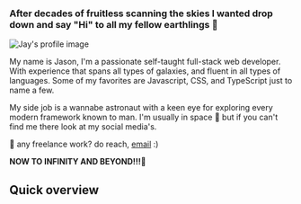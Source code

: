 ### After decades of fruitless scanning the skies I wanted drop down and say "Hi" to all my fellow earthlings 👋

![Jay's profile image](https://i.lensdump.com/i/TSQsgT.png)

My name is Jason, I'm a passionate self-taught full-stack web developer. With experience that spans all types of galaxies, and fluent in all types of languages. Some of my favorites are Javascript, CSS,  and TypeScript just to name a few. 

My side job is a wannabe astronaut with a keen eye for exploring every modern framework known to man. I'm usually in space 🔭 but if you can't find me there look at my social media's. 

💼 any freelance work? do reach, [email](mailto:cratercollision@gmail.com) :)

**NOW TO INFINITY AND BEYOND!!!🚀**

## Quick overview



<!--
**Jaysavvy/Jaysavvy** is a ✨ _special_ ✨ repository because its `README.md` (this file) appears on your GitHub profile.



Here are some ideas to get you started:

- 🔭 I’m currently working on ...
- 🌱 I’m currently learning ...
- 👯 I’m looking to collaborate on ...
- 🤔 I’m looking for help with ...
- 💬 Ask me about ...
- 📫 How to reach me: ...
- 😄 Pronouns: ...
- ⚡ Fun fact: ...
-->
